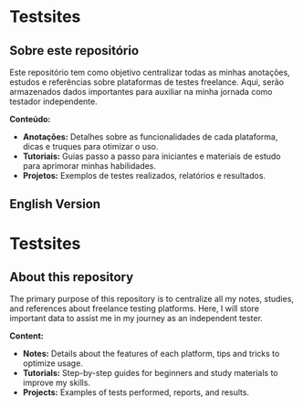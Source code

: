 # Testsites

## Sobre este repositório
Este repositório tem como objetivo centralizar todas as minhas anotações, estudos e referências sobre plataformas de testes freelance. Aqui, serão armazenados dados importantes para auxiliar na minha jornada como testador independente.

**Conteúdo:**

* **Anotações:** Detalhes sobre as funcionalidades de cada plataforma, dicas e truques para otimizar o uso.
* **Tutoriais:** Guias passo a passo para iniciantes e materiais de estudo para aprimorar minhas habilidades.
* **Projetos:** Exemplos de testes realizados, relatórios e resultados.

## English Version

# Testsites

## About this repository
The primary purpose of this repository is to centralize all my notes, studies, and references about freelance testing platforms. Here, I will store important data to assist me in my journey as an independent tester.

**Content:**

* **Notes:** Details about the features of each platform, tips and tricks to optimize usage.
* **Tutorials:** Step-by-step guides for beginners and study materials to improve my skills.
* **Projects:** Examples of tests performed, reports, and results.
